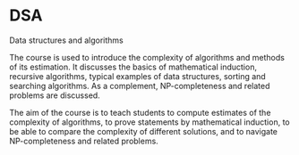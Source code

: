 # DSA
Data structures and algorithms

The course is used to introduce the complexity of algorithms and methods of its estimation. It discusses the basics of mathematical induction, recursive algorithms, typical examples of data structures, sorting and searching algorithms. As a complement, NP-completeness and related problems are discussed.


The aim of the course is to teach students to compute estimates of the complexity of algorithms, to prove statements by mathematical induction, to be able to compare the complexity of different solutions, and to navigate NP-completeness and related problems.
